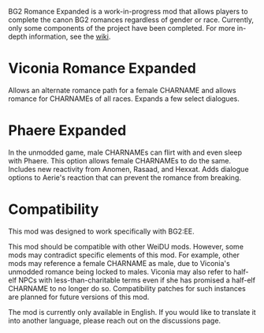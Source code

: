 BG2 Romance Expanded is a work-in-progress mod that allows players to complete the canon BG2 romances regardless of gender or race. Currently, only some components of the project have been completed. For more in-depth information, see the [wiki](https://github.com/Otherwisely/BG2-Romance-Expanded/wiki).

# Viconia Romance Expanded
Allows an alternate romance path for a female CHARNAME and allows romance for CHARNAMEs of all races. Expands a few select dialogues.

# Phaere Expanded
In the unmodded game, male CHARNAMEs can flirt with and even sleep with Phaere. This option allows female CHARNAMEs to do the same. Includes new reactivity from Anomen, Rasaad, and Hexxat. Adds dialogue options to Aerie's reaction that can prevent the romance from breaking.

# Compatibility
This mod was designed to work specifically with BG2:EE.

This mod should be compatible with other WeiDU mods. However, some mods may contradict specific elements of this mod. For example, other mods may reference a female CHARNAME as male, due to Viconia's unmodded romance being locked to males. Viconia may also refer to half-elf NPCs with less-than-charitable terms even if she has promised a half-elf CHARNAME to no longer do so. Compatibility patches for such instances are planned for future versions of this mod.

The mod is currently only available in English. If you would like to translate it into another language, please reach out on the discussions page.

